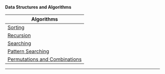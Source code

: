 ****Data Structures and Algorithms****

| Algorithms    |
| ------------- |
| [Sorting](sorting_algorithms)     |
| [Recursion](Recursion)            |
|[Searching](searching_algorithms)|
| [Pattern Searching](pattern_searching)            |
| [Permutations and Combinations](permutation_combination)            |




---

